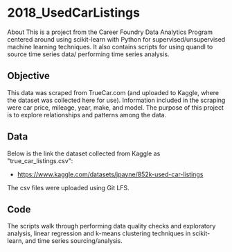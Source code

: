 # 2018_UsedCarListings

About
This is a project from the Career Foundry Data Analytics Program centered around using scikit-learn with Python for supervised/unsupervised machine learning techniques. It also contains scripts for using quandl to source time series data/ performing time series analysis.

## Objective
This data was scraped from TrueCar.com (and uploaded to Kaggle, where the dataset was collected here for use). Information included in the scraping were car price, mileage, year, make, and model. The purpose of this project is to explore relationships and patterns among the data.

## Data
Below is the link the dataset collected from Kaggle as "true_car_listings.csv":
- https://www.kaggle.com/datasets/jpayne/852k-used-car-listings

The csv files were uploaded using Git LFS.

## Code
The scripts walk through performing data quality checks and exploratory analysis, linear regression and k-means clustering techniques in scikit-learn, and time series sourcing/analysis.
